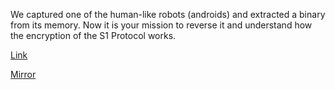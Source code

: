 
We captured one of the human-like robots (androids) and extracted a binary from its memory. Now it is your mission to reverse it and understand
how the encryption of the S1 Protocol works.

[Link](https://static.pwn2win.party/s1_protocol_77c39219bd56dc22e642a350c6244e1962f6ccf4175667d377567ebcd4780204.tar.gz)

[Mirror](https://storage.cloud.google.com/pwn2win-files/s1_protocol_77c39219bd56dc22e642a350c6244e1962f6ccf4175667d377567ebcd4780204.tar.gz)



